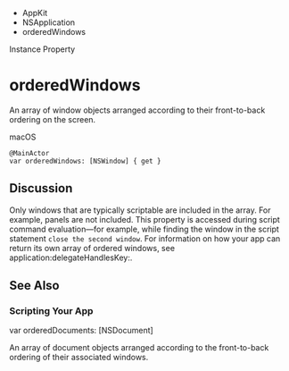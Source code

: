 

- AppKit
- NSApplication
-  orderedWindows 

Instance Property

# orderedWindows

An array of window objects arranged according to their front-to-back ordering on the screen.

macOS

``` source
@MainActor
var orderedWindows: [NSWindow] { get }
```

## Discussion

Only windows that are typically scriptable are included in the array. For example, panels are not included. This property is accessed during script command evaluation—for example, while finding the window in the script statement `close the second window`. For information on how your app can return its own array of ordered windows, see application:delegateHandlesKey:.

## See Also

### Scripting Your App

var orderedDocuments: [NSDocument]

An array of document objects arranged according to the front-to-back ordering of their associated windows.

